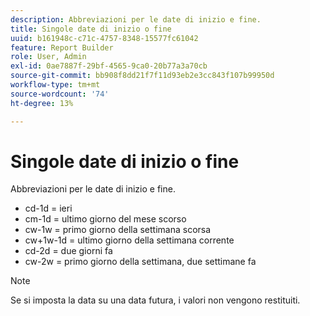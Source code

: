 ```yaml
---
description: Abbreviazioni per le date di inizio e fine.
title: Singole date di inizio o fine
uuid: b161948c-c71c-4757-8348-15577fc61042
feature: Report Builder
role: User, Admin
exl-id: 0ae7887f-29bf-4565-9ca0-20b77a3a70cb
source-git-commit: bb908f8dd21f7f11d93eb2e3cc843f107b99950d
workflow-type: tm+mt
source-wordcount: '74'
ht-degree: 13%

---
```


# Singole date di inizio o fine

Abbreviazioni per le date di inizio e fine.

* cd-1d = ieri
* cm-1d = ultimo giorno del mese scorso
* cw-1w = primo giorno della settimana scorsa
* cw+1w-1d = ultimo giorno della settimana corrente
* cd-2d = due giorni fa
* cw-2w = primo giorno della settimana, due settimane fa

>[!NOTE]
>
>Se si imposta la data su una data futura, i valori non vengono restituiti.
